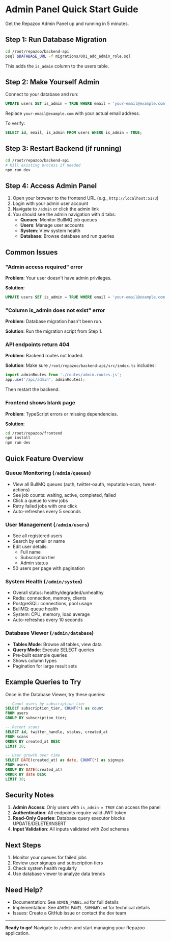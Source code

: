 # Admin Panel Quick Start Guide

Get the Repazoo Admin Panel up and running in 5 minutes.

## Step 1: Run Database Migration

```bash
cd /root/repazoo/backend-api
psql $DATABASE_URL -f migrations/001_add_admin_role.sql
```

This adds the `is_admin` column to the users table.

## Step 2: Make Yourself Admin

Connect to your database and run:

```sql
UPDATE users SET is_admin = TRUE WHERE email = 'your-email@example.com';
```

Replace `your-email@example.com` with your actual email address.

To verify:
```sql
SELECT id, email, is_admin FROM users WHERE is_admin = TRUE;
```

## Step 3: Restart Backend (if running)

```bash
cd /root/repazoo/backend-api
# Kill existing process if needed
npm run dev
```

## Step 4: Access Admin Panel

1. Open your browser to the frontend URL (e.g., `http://localhost:5173`)
2. Login with your admin user account
3. Navigate to `/admin` or click the admin link
4. You should see the admin navigation with 4 tabs:
   - **Queues**: Monitor BullMQ job queues
   - **Users**: Manage user accounts
   - **System**: View system health
   - **Database**: Browse database and run queries

## Common Issues

### "Admin access required" error
**Problem**: Your user doesn't have admin privileges.

**Solution**:
```sql
UPDATE users SET is_admin = TRUE WHERE email = 'your-email@example.com';
```

### "Column is_admin does not exist" error
**Problem**: Database migration hasn't been run.

**Solution**: Run the migration script from Step 1.

### API endpoints return 404
**Problem**: Backend routes not loaded.

**Solution**: Make sure `/root/repazoo/backend-api/src/index.ts` includes:
```typescript
import adminRoutes from './routes/admin.routes.js';
app.use('/api/admin', adminRoutes);
```

Then restart the backend.

### Frontend shows blank page
**Problem**: TypeScript errors or missing dependencies.

**Solution**:
```bash
cd /root/repazoo/frontend
npm install
npm run dev
```

## Quick Feature Overview

### Queue Monitoring (`/admin/queues`)
- View all BullMQ queues (auth, twitter-oauth, reputation-scan, tweet-actions)
- See job counts: waiting, active, completed, failed
- Click a queue to view jobs
- Retry failed jobs with one click
- Auto-refreshes every 5 seconds

### User Management (`/admin/users`)
- See all registered users
- Search by email or name
- Edit user details:
  - Full name
  - Subscription tier
  - Admin status
- 50 users per page with pagination

### System Health (`/admin/system`)
- Overall status: healthy/degraded/unhealthy
- Redis: connection, memory, clients
- PostgreSQL: connections, pool usage
- BullMQ: queue health
- System: CPU, memory, load average
- Auto-refreshes every 10 seconds

### Database Viewer (`/admin/database`)
- **Tables Mode**: Browse all tables, view data
- **Query Mode**: Execute SELECT queries
- Pre-built example queries
- Shows column types
- Pagination for large result sets

## Example Queries to Try

Once in the Database Viewer, try these queries:

```sql
-- Count users by subscription tier
SELECT subscription_tier, COUNT(*) as count
FROM users
GROUP BY subscription_tier;

-- Recent scans
SELECT id, twitter_handle, status, created_at
FROM scans
ORDER BY created_at DESC
LIMIT 20;

-- User growth over time
SELECT DATE(created_at) as date, COUNT(*) as signups
FROM users
GROUP BY DATE(created_at)
ORDER BY date DESC
LIMIT 30;
```

## Security Notes

1. **Admin Access**: Only users with `is_admin = TRUE` can access the panel
2. **Authentication**: All endpoints require valid JWT token
3. **Read-Only Queries**: Database query executor blocks UPDATE/DELETE/INSERT
4. **Input Validation**: All inputs validated with Zod schemas

## Next Steps

1. Monitor your queues for failed jobs
2. Review user signups and subscription tiers
3. Check system health regularly
4. Use database viewer to analyze data trends

## Need Help?

- Documentation: See `ADMIN_PANEL.md` for full details
- Implementation: See `ADMIN_PANEL_SUMMARY.md` for technical details
- Issues: Create a GitHub issue or contact the dev team

---

**Ready to go!** Navigate to `/admin` and start managing your Repazoo application.
